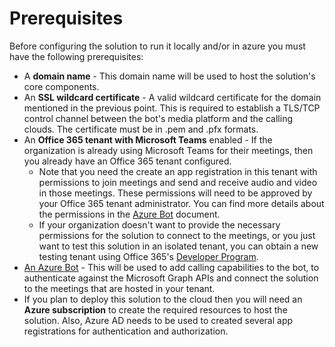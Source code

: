 # Prerequisites
Before configuring the solution to run it locally and/or in azure you must have the following prerequisites:

- A **domain name** - This domain name will be used to host the solution's core components.
- An **SSL wildcard certificate** - A valid wildcard certificate for the domain mentioned in the previous point. This is required to establish a TLS/TCP control channel between the bot's media platform and the calling clouds. The certificate must be in .pem and .pfx formats.
- An **Office 365 tenant with Microsoft Teams** enabled - If the organization is already using Microsoft Teams for their meetings, then you already have an Office 365 tenant configured.
    - Note that you need the create an app registration in this tenant with permissions to join meetings and send and receive audio and video in those meetings. These permissions will need to be approved by your Office 365 tenant administrator. You can find more details about the permissions in the [Azure Bot](azure_bot.md) document.
    - If your organization doesn't want to provide the necessary permissions for the solution to connect to the meetings, or you just want to test this solution in an isolated tenant, you can obtain a new testing tenant using Office 365's [Developer Program](https://developer.microsoft.com/en-us/microsoft-365/dev-program).
- [An Azure Bot](azure_bot.md) - This will be used to add calling capabilities to the bot, to authenticate against the Microsoft Graph APIs and connect the solution to the meetings that are hosted in your tenant.
- If you plan to deploy this solution to the cloud then you will need an **Azure subscription** to create the required resources to host the solution. Also, Azure AD needs to be used to created several app registrations for authentication and authorization.
